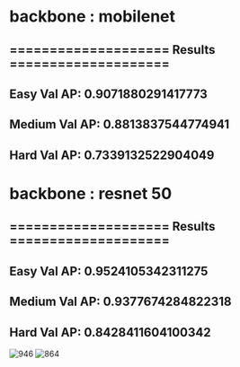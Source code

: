 # backbone : mobilenet  
## ==================== Results ====================  
## Easy   Val AP: 0.9071880291417773  
## Medium Val AP: 0.8813837544774941  
## Hard   Val AP: 0.7339132522904049  

# backbone : resnet 50  
## ==================== Results ====================  
## Easy   Val AP: 0.9524105342311275  
## Medium Val AP: 0.9377674284822318  
## Hard   Val AP: 0.8428411604100342  

![946](https://github.com/dohun-mat/paper_code/assets/81942144/c0c15f96-f7c5-498f-9237-ccc86c485d05)
![864](https://github.com/dohun-mat/paper_code/assets/81942144/2eb8eb68-57c7-4c4f-ac3a-a733bac144a0)
